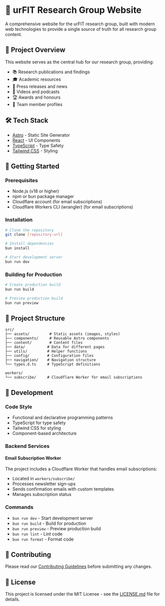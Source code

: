 # 🔬 urFIT Research Group Website

A comprehensive website for the urFIT research group, built with modern web technologies to provide a single source of truth for all research group content.

## 🎯 Project Overview

This website serves as the central hub for our research group, providing:

- 📚 Research publications and findings
- 🎓 Academic resources
- 📰 Press releases and news
- 🎥 Videos and podcasts
- 🏆 Awards and honours
- 👥 Team member profiles

## 🛠 Tech Stack

- [Astro](https://astro.build/) - Static Site Generator
- [React](https://reactjs.org/) - UI Components
- [TypeScript](https://www.typescriptlang.org/) - Type Safety
- [Tailwind CSS](https://tailwindcss.com/) - Styling

## 🚀 Getting Started

### Prerequisites

- Node.js (v18 or higher)
- npm or bun package manager
- Cloudflare account (for email subscriptions)
- Cloudflare Workers CLI (wrangler) (for email subscriptions)

### Installation

```bash
# Clone the repository
git clone [repository-url]

# Install dependencies
bun install

# Start development server
bun run dev
```

### Building for Production

```bash
# Create production build
bun run build

# Preview production build
bun run preview
```

## 📁 Project Structure

```
src/
├── assets/         # Static assets (images, styles)
├── components/     # Reusable Astro components
├── content/        # Content files
├── data/          # Data for different pages
├── utils/         # Helper functions
├── config/        # Configuration files
├── navigation/    # Navigation structure
└── types.d.ts     # TypeScript definitions

workers/
└── subscribe/     # Cloudflare Worker for email subscriptions
```

## 🧪 Development

### Code Style

- Functional and declarative programming patterns
- TypeScript for type safety
- Tailwind CSS for styling
- Component-based architecture

### Backend Services

#### Email Subscription Worker

The project includes a Cloudflare Worker that handles email subscriptions:

- Located in `workers/subscribe/`
- Processes newsletter sign-ups
- Sends confirmation emails with custom templates
- Manages subscription status

### Commands

- `bun run dev` - Start development server
- `bun run build` - Build for production
- `bun run preview` - Preview production build
- `bun run lint` - Lint code
- `bun run format` - Format code

## 📝 Contributing

Please read our [Contributing Guidelines](CONTRIBUTING.md) before submitting any changes.

## 📄 License

This project is licensed under the MIT License - see the [LICENSE.md](LICENSE.md) file for details.
